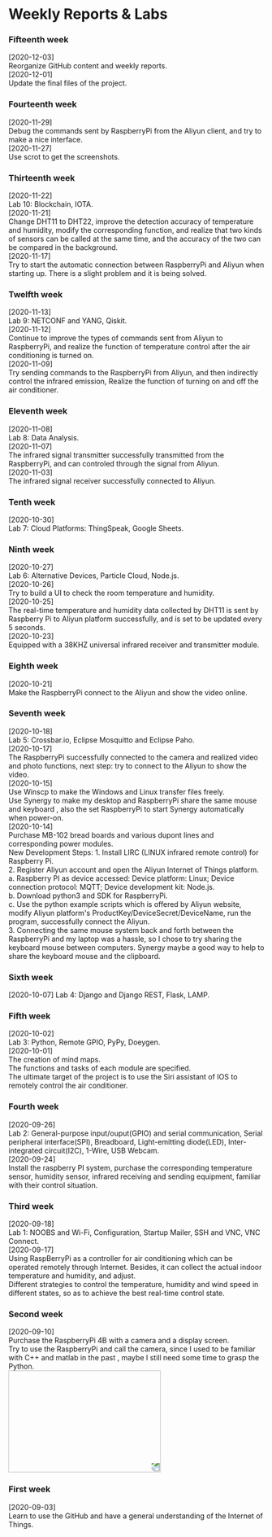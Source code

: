 # Weekly Reports & Labs
###  **Fifteenth week**   
  [2020-12-03]  
    Reorganize GitHub content and weekly reports.   
  [2020-12-01]  
  Update the final files of the project.   
###  **Fourteenth week**   
  [2020-11-29]   
  Debug the commands sent by RaspberryPi from the Aliyun client, and try to make a nice interface.  
  [2020-11-27]   
  Use scrot to get the screenshots.
###  **Thirteenth week**    
  [2020-11-22]  
  Lab 10: Blockchain, IOTA.   
  [2020-11-21]   
  Change DHT11 to DHT22, improve the detection accuracy of temperature and humidity, modify the corresponding function, and realize that two kinds of sensors can be called at the same time, and the accuracy of the two can be compared in the background.  
  [2020-11-17]    
  Try to start the automatic connection between RaspberryPi and Aliyun when starting up. There is a slight problem and it is being solved.   
###  **Twelfth week**     
  [2020-11-13]    
  Lab 9: NETCONF and YANG, Qiskit.  
  [2020-11-12]    
  Continue to improve the types of commands sent from Aliyun to RaspberryPi, and realize the function of temperature control after the air conditioning is turned on.  
  [2020-11-09]     
  Try sending commands to the RaspberryPi from Aliyun, and then indirectly control the infrared emission, Realize the function of turning on and off the air conditioner.      
###  **Eleventh week**    
  [2020-11-08]  
  Lab 8: Data Analysis.   
  [2020-11-07]  
  The infrared signal transmitter successfully transmitted from the RaspberryPi, and can controled through the signal from Aliyun.     
  [2020-11-03]  
  The infrared signal receiver successfully connected to Aliyun. 
###  **Tenth week**   
  [2020-10-30]  
  Lab 7: Cloud Platforms: ThingSpeak, Google Sheets.  
###  **Ninth week**    
  [2020-10-27]  
  Lab 6: Alternative Devices, Particle Cloud, Node.js.  
  [2020-10-26]  
  Try to build a UI to check the room temperature and humidity.  
  [2020-10-25]  
  The real-time temperature and humidity data collected by DHT11 is sent by Raspberry Pi to Aliyun platform successfully, and is set to be updated every 5 seconds.  
  [2020-10-23]  
  Equipped with a 38KHZ universal infrared receiver and transmitter module.  
###  **Eighth week**    
  [2020-10-21]  
  Make the RaspberryPi connect to the Aliyun and show the video online.  
###  **Seventh week**    
  [2020-10-18]   
  Lab 5: Crossbar.io, Eclipse Mosquitto and Eclipse Paho.  
  [2020-10-17]   
  The RaspberryPi successfully connected to the camera and realized video and photo functions, next step: try to connect to the Aliyun to show the video.  
  [2020-10-15]  
  Use Winscp to make the Windows and Linux transfer files freely.    
  Use Synergy to make my desktop and RaspberryPi share the same mouse and keyboard , also the set RaspberryPi to start Synergy automatically when power-on.  
  [2020-10-14]   
  Purchase MB-102 bread boards and various dupont lines and corresponding power modules.  
  New Development Steps:
    1. Install LIRC (LINUX infrared remote control) for Raspberry Pi.    
    2. Register Aliyun account and open the Aliyun Internet of Things platform.  
      a. Raspberry PI as device accessed: Device platform: Linux; Device connection protocol: MQTT; Device development kit: Node.js.    
      b. Download python3 and SDK for RaspberryPi.    
      c. Use the python example scripts which is offered by Aliyun website, modify Aliyun platform's ProductKey/DeviceSecret/DeviceName, run the program, successfully connect the Aliyun.    
    3. Connecting the same mouse system back and forth between the RaspberryPi and my laptop was a hassle, so I chose to try sharing the keyboard mouse between computers. Synergy maybe a good way to help to share the keyboard mouse and the clipboard.    
###  **Sixth week**  
  [2020-10-07]
  Lab 4: Django and Django REST, Flask, LAMP.   
###  **Fifth week**  
  [2020-10-02]  
  Lab 3: Python, Remote GPIO, PyPy, Doeygen.  
  [2020-10-01]  
  The creation of mind maps.  
  The functions and tasks of each module are specified.   
  The ultimate target of the project is to use the Siri assistant of IOS to remotely control the air conditioner.    
###  **Fourth week**
  [2020-09-26]  
  Lab 2: General-purpose input/ouput(GPIO) and serial communication, Serial peripheral interface(SPI), Breadboard, Light-emitting diode(LED), Inter-integrated circuit(I2C), 1-Wire, USB Webcam.  
  [2020-09-24]  
  Install the raspberry PI system, purchase the corresponding temperature sensor, humidity sensor, infrared receiving and sending equipment, familiar with their control situation.   
###  **Third week**   
  [2020-09-18]  
  Lab 1: NOOBS and Wi-Fi, Configuration, Startup Mailer, SSH and VNC, VNC Connect.  
  [2020-09-17]  
  Using RaspBerryPi as a controller for air conditioning which can be operated remotely through Internet. Besides, it can collect the actual indoor temperature and humidity, and adjust.  
  Different strategies to control the temperature, humidity and wind speed in different states, so as to achieve the best real-time control state.  
###  **Second week**  
  [2020-09-10]  
  Purchase the RaspberryPi 4B with a camera and a display screen.  
  Try to use the RaspberryPi and call the camera, since I used to be familiar with C++ and matlab in the past , maybe I still need some time to grasp the Python.  
 <img src="https://github.com/ChenjieJia/IOT_CJ1/blob/master/images/RaspberryPi.jpg" style="transform:rotate(180deg)" width = "300" height = "200" align=center />
###  **First week**  
  [2020-09-03]  
  Learn to use the GitHub and have a general understanding of the Internet of Things.  
